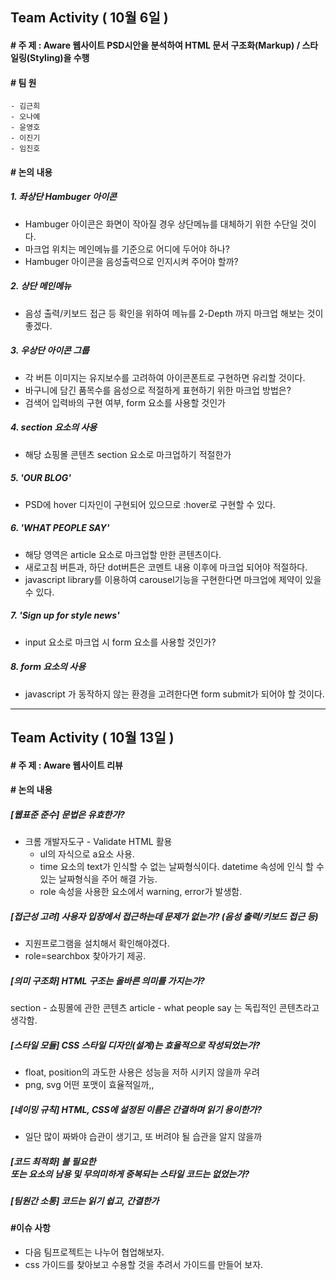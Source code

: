 
## Team Activity ( 10월 6일 )
 
#### # 주 제 : Aware 웹사이트 PSD시안을 분석하여 HTML 문서 구조화(Markup) / 스타일링(Styling)을 수행

#### # 팀 원
    - 김근희
    - 오나예 
    - 윤영호
    - 이진기 
    - 임진호

#### # 논의 내용
 
##### 1. 좌상단 Hambuger 아이콘
* Hambuger 아이콘은 화면이 작아질 경우 상단메뉴를 대체하기 위한 수단일 것이다.
* 마크업 위치는 메인메뉴를 기준으로 어디에 두어야 하나?
* Hambuger 아이콘을 음성출력으로 인지시켜 주어야 할까?

##### 2. 상단 메인메뉴
* 음성 출력/키보드 접근 등 확인을 위하여 메뉴를 2-Depth 까지 마크업 해보는 것이 좋겠다.

##### 3. 우상단 아이콘 그룹
* 각 버튼 이미지는 유지보수를 고려하여 아이콘폰트로 구현하면 유리할 것이다.
* 바구니에 담긴 품목수를 음성으로 적절하게 표현하기 위한 마크업 방법은?
* 검색어 입력바의 구현 여부, form 요소를 사용할 것인가

##### 4. section 요소의 사용
* 해당 쇼핑몰 콘텐츠 section 요소로 마크업하기 적절한가

##### 5. 'OUR BLOG'
* PSD에 hover 디자인이 구현되어 있으므로 :hover로 구현할 수 있다.

##### 6. 'WHAT PEOPLE SAY' 
* 해당 영역은 article 요소로 마크업할 만한 콘텐츠이다.
* 새로고침 버튼과, 하단 dot버튼은 코멘트 내용 이후에 마크업 되어야 적절하다.
* javascript library를 이용하여 carousel기능을 구현한다면 마크업에 제약이 있을 수 있다.

##### 7. 'Sign up for style news'
* input 요소로 마크업 시 form 요소를 사용할 것인가?
 
##### 8. form 요소의 사용
* javascript 가 동작하지 않는 환경을 고려한다면 form submit가 되어야 할 것이다.

------

## Team Activity ( 10월 13일 ) 

#### # 주 제 : Aware 웹사이트 리뷰

#### # 논의 내용

##### [웹표준 준수] 문법은 유효한가?
* 크롬 개발자도구 - Validate HTML 활용
    - ul의 자식으로 a요소 사용.
    - time 요소의 text가 인식할 수 없는 날짜형식이다. datetime 속성에 인식 할 수 있는 날짜형식을 주어 해결 가능.
    - role 속성을 사용한 요소에서 warning, error가 발생함.

##### [접근성 고려] 사용자 입장에서 접근하는데 문제가 없는가? (음성 출력/키보드 접근 등)
* 지원프로그램을 설치해서 확인해야겠다.
* role=searchbox 찾아가기 제공.

##### [의미 구조화] HTML 구조는 올바른 의미를 가지는가?
section - 쇼핑몰에 관한 콘텐츠
article - what people say 는 독립적인 콘텐츠라고 생각함.

##### [스타일 모듈] CSS 스타일 디자인(설계)는 효율적으로 작성되었는가?
* float, position의 과도한 사용은 성능을 저하 시키지 않을까 우려
* png, svg 어떤 포맷이 효율적일까,,

##### [네이밍 규칙] HTML, CSS에 설정된 이름은 간결하며 읽기 용이한가?
* 일단 많이 짜봐야 습관이 생기고, 또 버려야 될 습관을 알지 않을까

##### [코드 최적화] 불 필요한 <div> 또는 <span> 요소의 남용 및 무의미하게 중복되는 스타일 코드는 없었는가?

##### [팀원간 소통] 코드는 읽기 쉽고, 간결한가

#### #이슈 사항

* 다음 팀프로젝트는 나누어 협업해보자.
* css 가이드를 찾아보고 수용할 것을 추려서 가이드를 만들어 보자.
